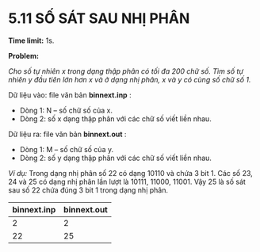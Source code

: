 # 5.11 SỐ SÁT SAU NHỊ PHÂN

**Time limit:** 1s.

**Problem:**

*Cho số tự nhiên x trong dạng thập phân có tối đa 200 chữ số. Tìm số tự nhiên y đầu tiên lớn hơn x và ở dạng nhị phân, x và y có cùng số chữ số 1.*

Dữ liệu vào: file văn bản **binnext.inp** :

- Dòng 1: N – số chữ số của x.
- Dòng 2: số x dạng thập phân với các chữ số viết liền nhau.

Dữ liệu ra: file văn bản **binnext.out** :

- Dòng 1: M – số chữ số của y.
- Dòng 2:  số y dạng thập phân với các chữ số viết liền nhau.

*Ví dụ:* Trong dạng nhị phân số 22 có dạng 10110 và chứa 3 bit 1. Các số 23, 24 và 25 có dạng nhị phân lần lượt là 10111, 11000, 11001. Vậy 25 là số sát sau số 22 chứa đúng 3 bit 1 trong dạng nhị phân.

|binnext.inp|binnext.out|
|:---|:---|
|2|2
|22|25


#